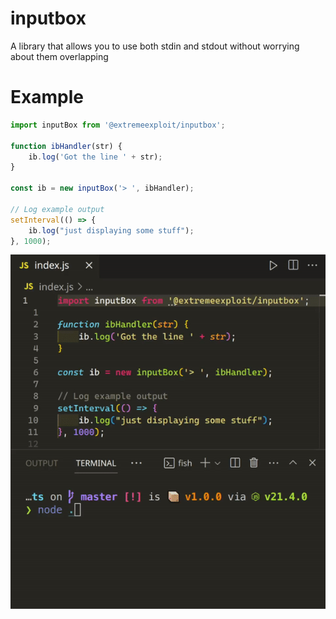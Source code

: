 # inputbox

A library that allows you to use both stdin and stdout without worrying about them overlapping

# Example
```js
import inputBox from '@extremeexploit/inputbox';

function ibHandler(str) {
    ib.log('Got the line ' + str);
}

const ib = new inputBox('> ', ibHandler);

// Log example output
setInterval(() => {
    ib.log("just displaying some stuff");
}, 1000);
```
![Video example](video-example.gif)
